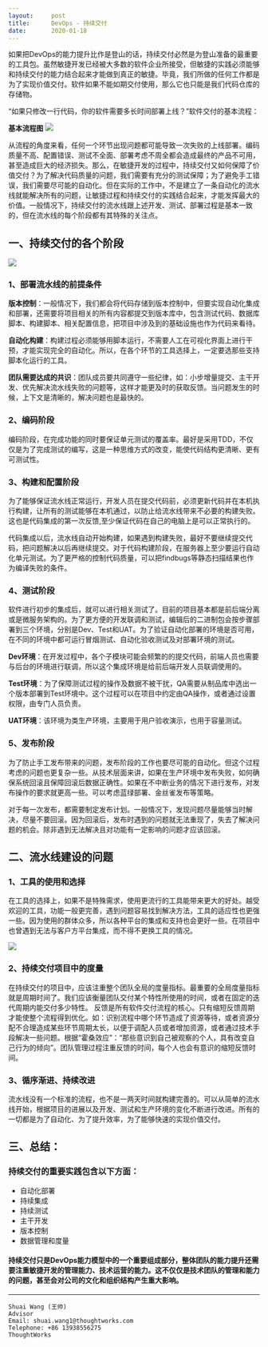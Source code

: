 ```yaml
---
layout:     post
title:      DevOps - 持续交付
date:       2020-01-18
---
```


如果把DevOps的能力提升比作是登山的话，持续交付必然是为登山准备的最重要的工具包。虽然敏捷开发已经被大多数的软件企业所接受，但敏捷的实践必须能够和持续交付的能力结合起来才能做到真正的敏捷。毕竟，我们所做的任何工作都是为了实现价值交付。软件如果不能如期交付使用，那么它也只能是我们代码仓库的存储物。

“如果只修改一行代码，你的软件需要多长时间部署上线？”软件交付的基本流程：

**基本流程图**
![]({{site.baseurl}}/assets/images/20200109/image001.png)

从流程的角度来看，任何一个环节出现问题都可能导致一次失败的上线部署。编码质量不高、配置错误、测试不全面、部署考虑不周全都会造成最终的产品不可用，甚至造成巨大的经济损失。那么，在敏捷开发的过程中，持续交付又如何保障了价值交付？为了解决代码质量的问题，我们需要有充分的测试保障；为了避免手工错误，我们需要尽可能的自动化。但在实际的工作中，不是建立了一条自动化的流水线就能解决所有的问题，让敏捷过程和持续交付的实践结合起来，才能发挥最大的价值。一般情况下，持续交付的流水线跟上述开发、测试、部署过程是基本一致的，但在流水线的每个阶段都有其特殊的关注点。

## 一、持续交付的各个阶段

![]({{site.baseurl}}/assets/images/20200109/image002.png)

### 1、部署流水线的前提条件

**版本控制**：一般情况下，我们都会将代码存储到版本控制中，但要实现自动化集成和部署，还需要将项目相关的所有内容都提交到版本库中，包含测试代码、数据库脚本、构建脚本、相关配置信息，把项目中涉及到的基础设施也作为代码来看待。

**自动化构建**：构建过程必须能够用脚本运行，不需要人工在可视化界面上进行干预，才能实现完全的自动化。所以，在各个环节的工具选择上，一定要选那些支持脚本化运行的工具。

**团队需要达成的共识**：团队成员要共同遵守一些纪律，如：小步增量提交、主干开发、优先解决流水线失败的问题等，这样才能更及时的获取反馈。当问题发生的时候，上下文是清晰的，解决问题也是最快的。

### 2、编码阶段

编码阶段，在完成功能的同时要保证单元测试的覆盖率。最好是采用TDD，不仅仅是为了完成测试的编写，这是一种思维方式的改变，能使代码结构更清晰、更有可测试性。

### 3、构建和配置阶段

为了能够保证流水线正常运行，开发人员在提交代码前，必须更新代码并在本机执行构建，让所有的测试能够在本机通过，以防止给流水线带来不必要的构建失败。这也是代码集成的第一次反馈,至少保证代码在自己的电脑上是可以正常执行的。

代码集成以后，流水线自动开始构建，如果遇到构建失败，最好不要继续提交代码，把问题解决以后再继续提交。对于代码构建阶段，在服务器上至少要运行自动化单元测试。为了更严格的控制代码质量，可以把findbugs等静态扫描结果也作为编译失败的条件。

### 4、测试阶段

软件进行初步的集成后，就可以进行相关测试了。目前的项目基本都是前后端分离或是微服务架构的。为了更方便的开发联调和测试，编辑后的二进制包会按步骤部署到三个环境，分别是Dev、Test和UAT。为了验证自动化部署的环境是否可用，在不同的环境中都可运行冒烟测试、自动化验收测试及对部署环境的测试。

**Dev环境**：在开发过程中，各个子模块可能会频繁的的提交代码，前端人员也需要与后台的环境进行联调，所以这个集成环境是给前后端开发人员联调使用的。

**Test环境**：为了保障测试过程的操作及数据不被干扰，QA需要从制品库中选出一个版本部署到Test环境中。这个过程可以在项目中约定由QA操作，或者通过设置权限，由专门人员负责。

**UAT环境**：该环境为类生产环境，主要用于用户验收演示，也用于容量测试。

### 5、发布阶段

为了防止手工发布带来的问题，发布阶段的工作也要尽可能的自动化。但这个过程考虑的问题也更复杂一些。从技术层面来讲，如果在生产环境中发布失败，如何确保系统回滚且保障回滚后数据正确性。如果在不中断业务的情况下进行发布，对发布操作的要求就更高一些。可以考虑蓝绿部署、金丝雀发布等策略。

对于每一次发布，都需要制定发布计划。一般情况下，发现问题尽量能够当时解决，尽量不要回滚。因为回滚后，发布时遇到的问题就无法重现了，失去了解决问题的机会。除非遇到无法解决且对功能有一定影响的问题才应该回滚。

## 二、流水线建设的问题

### 1、工具的使用和选择

在工具的选择上，如果不是特殊需求，使用更流行的工具能带来更大的好处。越受欢迎的工具，功能一般更完善，遇到问题容易找到解决方法，工具的适应性也更强一些。因为使用的群体众多，所以各种平台的集成和支持也会更好一些。在项目中也曾遇到无法与客户方平台集成，而不得不更换工具的情况。

![]({{site.baseurl}}/assets/images/20200109/image003.png)
 
### 2、持续交付项目中的度量

在持续交付的项目中，应该注重整个团队全局的度量指标。最重要的全局度量指标就是周期时间了。我们应该衡量团队交付某个特性所使用的时间，或者在固定的迭代周期内能交付多少特性。
反馈是所有软件交付流程的核心。只有缩短反馈周期才能使整个流程得到优化。如：识别流程中哪个环节造成了资源等待，或者资源分配不合理造成某些环节周期太长，以便于调配人员或者增加资源，或者通过技术手段解决一些问题。根据“霍桑效应”：“那些意识到自己被观察的个人，具有改变自己行为的倾向”。团队管理过程注重反馈的时间，每个人也会有意识的缩短反馈时间。
### 3、循序渐进、持续改进

流水线没有一个标准的流程，也不是一两天时间就构建完善的。可以从简单的流水线开始，根据项目的进展以及开发、测试和生产环境的变化不断进行改进。所有的一切都是为了自动化、为了提升效率，为了能够快速的实现价值交付。
## 三、总结：

### 持续交付的重要实践包含以下方面：
- 自动化部署
- 持续集成
- 持续测试
- 主干开发
- 版本控制
- 数据管理和度量

#### 持续交付只是DevOps能力模型中的一个重要组成部分，整体团队的能力提升还需要注重敏捷开发的管理能力、技术运营的能力。这不仅仅是技术团队的管理和能力的问题，甚至会对公司的文化和组织结构产生重大影响。
 
 
-----------------------------
    Shuai Wang (王帅)
    Advisor
    Email: shuai.wang1@thoughtworks.com
    Telephone: +86 13938556275
    ThoughtWorks


